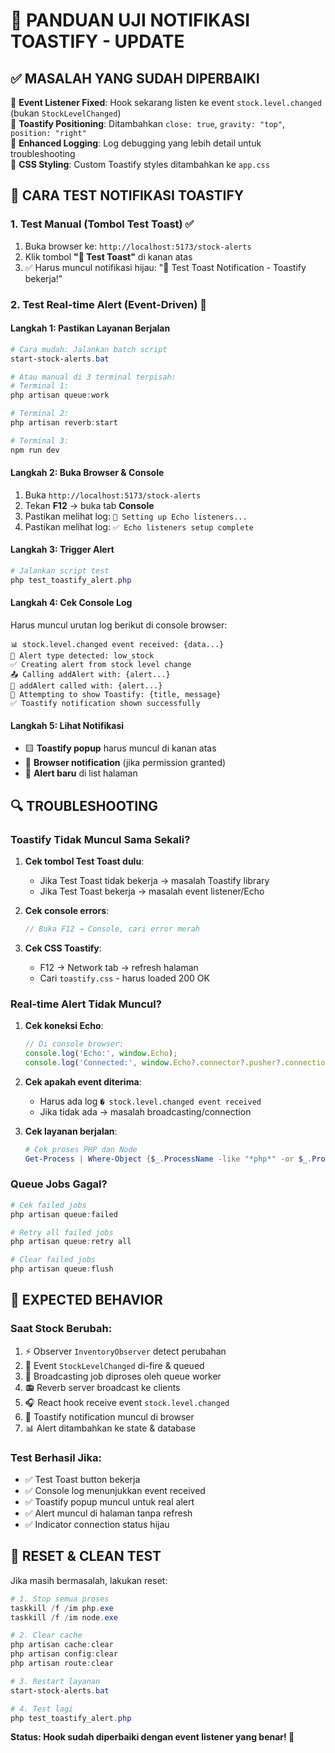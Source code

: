 # 🧪 PANDUAN UJI NOTIFIKASI TOASTIFY - UPDATE

## ✅ MASALAH YANG SUDAH DIPERBAIKI

🔧 **Event Listener Fixed**: Hook sekarang listen ke event `stock.level.changed` (bukan `StockLevelChanged`)  
🔧 **Toastify Positioning**: Ditambahkan `close: true`, `gravity: "top"`, `position: "right"`  
🔧 **Enhanced Logging**: Log debugging yang lebih detail untuk troubleshooting  
🔧 **CSS Styling**: Custom Toastify styles ditambahkan ke `app.css`

## 🚀 CARA TEST NOTIFIKASI TOASTIFY

### 1. Test Manual (Tombol Test Toast) ✅
1. Buka browser ke: `http://localhost:5173/stock-alerts`
2. Klik tombol **"🧪 Test Toast"** di kanan atas  
3. ✅ Harus muncul notifikasi hijau: "🧪 Test Toast Notification - Toastify bekerja!"

### 2. Test Real-time Alert (Event-Driven) 🔄

#### Langkah 1: Pastikan Layanan Berjalan
```powershell
# Cara mudah: Jalankan batch script
start-stock-alerts.bat

# Atau manual di 3 terminal terpisah:
# Terminal 1:
php artisan queue:work

# Terminal 2: 
php artisan reverb:start

# Terminal 3:
npm run dev
```

#### Langkah 2: Buka Browser & Console
1. Buka `http://localhost:5173/stock-alerts`
2. Tekan **F12** → buka tab **Console**
3. Pastikan melihat log: `🔗 Setting up Echo listeners...`
4. Pastikan melihat log: `✅ Echo listeners setup complete`

#### Langkah 3: Trigger Alert
```powershell
# Jalankan script test
php test_toastify_alert.php
```

#### Langkah 4: Cek Console Log
Harus muncul urutan log berikut di console browser:
```
📊 stock.level.changed event received: {data...}
🎯 Alert type detected: low_stock
✅ Creating alert from stock level change
📤 Calling addAlert with: {alert...}
🚨 addAlert called with: {alert...}
🍞 Attempting to show Toastify: {title, message}
✅ Toastify notification shown successfully
```

#### Langkah 5: Lihat Notifikasi
- 🟨 **Toastify popup** harus muncul di kanan atas
- 🔔 **Browser notification** (jika permission granted)
- 📱 **Alert baru** di list halaman

## 🔍 TROUBLESHOOTING

### Toastify Tidak Muncul Sama Sekali?

1. **Cek tombol Test Toast dulu**:
   - Jika Test Toast tidak bekerja → masalah Toastify library
   - Jika Test Toast bekerja → masalah event listener/Echo

2. **Cek console errors**:
   ```javascript
   // Buka F12 → Console, cari error merah
   ```

3. **Cek CSS Toastify**:
   - F12 → Network tab → refresh halaman
   - Cari `toastify.css` - harus loaded 200 OK

### Real-time Alert Tidak Muncul?

1. **Cek koneksi Echo**:
   ```javascript
   // Di console browser:
   console.log('Echo:', window.Echo);
   console.log('Connected:', window.Echo?.connector?.pusher?.connection?.state);
   ```

2. **Cek apakah event diterima**:
   - Harus ada log `� stock.level.changed event received`
   - Jika tidak ada → masalah broadcasting/connection

3. **Cek layanan berjalan**:
   ```powershell
   # Cek proses PHP dan Node
   Get-Process | Where-Object {$_.ProcessName -like "*php*" -or $_.ProcessName -like "*node*"}
   ```

### Queue Jobs Gagal?

```powershell
# Cek failed jobs
php artisan queue:failed

# Retry all failed jobs
php artisan queue:retry all

# Clear failed jobs
php artisan queue:flush
```

## 📝 EXPECTED BEHAVIOR

### Saat Stock Berubah:
1. ⚡ Observer `InventoryObserver` detect perubahan
2. 🚀 Event `StockLevelChanged` di-fire & queued
3. 📡 Broadcasting job diproses oleh queue worker  
4. 📻 Reverb server broadcast ke clients
5. 🎧 React hook receive event `stock.level.changed`
6. 🍞 Toastify notification muncul di browser
7. 📊 Alert ditambahkan ke state & database

### Test Berhasil Jika:
- ✅ Test Toast button bekerja
- ✅ Console log menunjukkan event received
- ✅ Toastify popup muncul untuk real alert
- ✅ Alert muncul di halaman tanpa refresh
- ✅ Indicator connection status hijau

## 🔄 RESET & CLEAN TEST

Jika masih bermasalah, lakukan reset:

```powershell
# 1. Stop semua proses
taskkill /f /im php.exe
taskkill /f /im node.exe

# 2. Clear cache
php artisan cache:clear
php artisan config:clear
php artisan route:clear

# 3. Restart layanan
start-stock-alerts.bat

# 4. Test lagi
php test_toastify_alert.php
```

**Status: Hook sudah diperbaiki dengan event listener yang benar! 🎉**
